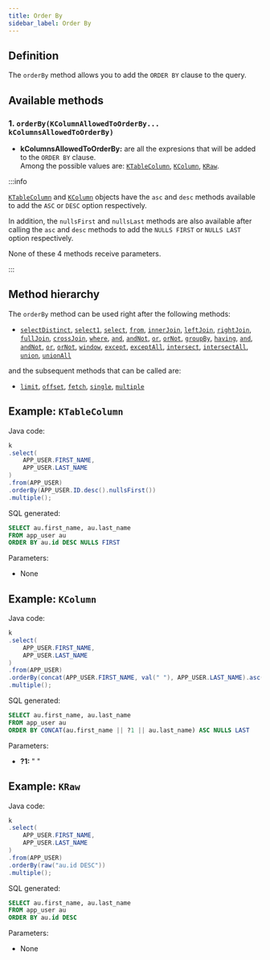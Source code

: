 ```yaml
---
title: Order By
sidebar_label: Order By
---
```


## Definition

The `orderBy` method allows you to add the `ORDER BY` clause to the query.

## Available methods

### 1. `orderBy(KColumnAllowedToOrderBy... kColumnsAllowedToOrderBy)`

- **kColumnsAllowedToOrderBy:** are all the expresions that will be added to the `ORDER BY` clause.  
Among the possible values are: [`KTableColumn`](/docs/misc/select-list-values#1-ktablecolumn), [`KColumn`](/docs/misc/select-list-values#2-kcolumn), [`KRaw`](/docs/misc/select-list-values#7-kraw).

:::info

[`KTableColumn`](/docs/misc/select-list-values#1-ktablecolumn) and [`KColumn`](/docs/misc/select-list-values#2-kcolumn) objects have the `asc` and `desc` methods available to add the `ASC` or `DESC` option respectively.

In addition, the `nullsFirst` and `nullsLast` methods are also available after calling the `asc` and `desc` methods to add the `NULLS FIRST` or `NULLS LAST` option respectively.

None of these 4 methods receive parameters.

:::

## Method hierarchy

The `orderBy` method can be used right after the following methods:

- [`selectDistinct`](/docs/select-statement/select/distinct), [`select1`](/docs/select-statement/select/select1), [`select`](/docs/select-statement/select/), [`from`](/docs/select-statement/from/), [`innerJoin`](/docs/select-statement/join/inner-join), [`leftJoin`](/docs/select-statement/join/left-join), [`rightJoin`](/docs/select-statement/join/right-join), [`fullJoin`](/docs/select-statement/join/full-join), [`crossJoin`](/docs/select-statement/join/cross-join), [`where`](/docs/select-statement/where/), [`and`](/docs/select-statement/where/and), [`andNot`](/docs/select-statement/where/and-not), [`or`](/docs/select-statement/where/or), [`orNot`](/docs/select-statement/where/or-not), [`groupBy`](/docs/select-statement/group-by/), [`having`](/docs/select-statement/having/), [`and`](/docs/select-statement/having/and), [`andNot`](/docs/select-statement/having/and-not), [`or`](/docs/select-statement/having/or), [`orNot`](/docs/select-statement/having/or-not), [`window`](/docs/select-statement/window/), [`except`](/docs/select-statement/combining/except), [`exceptAll`](/docs/select-statement/combining/except-all), [`intersect`](/docs/select-statement/combining/intersect), [`intersectAll`](/docs/select-statement/combining/intersect-all), [`union`](/docs/select-statement/combining/union), [`unionAll`](/docs/select-statement/combining/union-all)

and the subsequent methods that can be called are:

- [`limit`](/docs/select-statement/limit), [`offset`](/docs/select-statement/offset), [`fetch`](/docs/select-statement/fetch/), [`single`](/docs/select-statement/select/), [`multiple`](/docs/select-statement/select/)

## Example: `KTableColumn`

Java code:

```java
k
.select(
    APP_USER.FIRST_NAME,
    APP_USER.LAST_NAME
)
.from(APP_USER)
.orderBy(APP_USER.ID.desc().nullsFirst())
.multiple();
```

SQL generated:

```sql
SELECT au.first_name, au.last_name
FROM app_user au
ORDER BY au.id DESC NULLS FIRST
```

Parameters:

- None

## Example: `KColumn`

Java code:

```java
k
.select(
    APP_USER.FIRST_NAME,
    APP_USER.LAST_NAME
)
.from(APP_USER)
.orderBy(concat(APP_USER.FIRST_NAME, val(" "), APP_USER.LAST_NAME).asc().nullsLast())
.multiple();
```

SQL generated:

```sql
SELECT au.first_name, au.last_name
FROM app_user au
ORDER BY CONCAT(au.first_name || ?1 || au.last_name) ASC NULLS LAST
```

Parameters:

- **?1:** " "

## Example: `KRaw`

Java code:

```java
k
.select(
    APP_USER.FIRST_NAME,
    APP_USER.LAST_NAME
)
.from(APP_USER)
.orderBy(raw("au.id DESC"))
.multiple();
```

SQL generated:

```sql
SELECT au.first_name, au.last_name
FROM app_user au
ORDER BY au.id DESC
```

Parameters:

- None